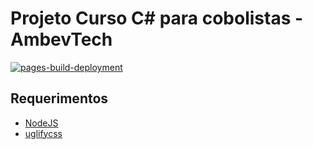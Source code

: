 # Projeto Curso C# para cobolistas - AmbevTech

[![pages-build-deployment](https://github.com/guionardo/ambevtech-csharp/actions/workflows/pages/pages-build-deployment/badge.svg)](https://guionardo.github.io/ambevtech-csharp/)

## Requerimentos

* [NodeJS](https:nodejs.org)
* [uglifycss](https://www.npmjs.com/package/uglifycss)